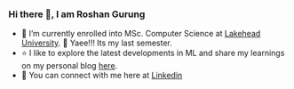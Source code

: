 ### Hi there 👋, I am Roshan Gurung
- 🔭 I’m currently enrolled into MSc. Computer Science at [Lakehead University](https://www.lakeheadu.ca/). :triumph: Yaee!!! Its my last semester.
- :star: I like to explore the latest developments in ML and share my learnings on my personal blog [here](https://gurungroshan.com/).
- :speech_balloon: You can connect with me here at [Linkedin](www.linkedin.com/in/roshan-gurung-learning)
<!--
**RoshanGurungSr/RoshanGurungSr** is a ✨ _special_ ✨ repository because its `README.md` (this file) appears on your GitHub profile.

Here are some ideas to get you started:

- 🔭 I’m currently working on ...
- 🌱 I’m currently learning ...
- 👯 I’m looking to collaborate on ...
- 🤔 I’m looking for help with ...
- 💬 Ask me about ...
- 📫 How to reach me: ...
- 😄 Pronouns: ...
- ⚡ Fun fact: ...
-->
